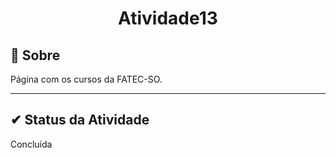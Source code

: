 <h1 align="center">Atividade13</h2>

## 🔧 Sobre

Página com os cursos da FATEC-SO.

---

##  ✔ Status da Atividade

Concluída
